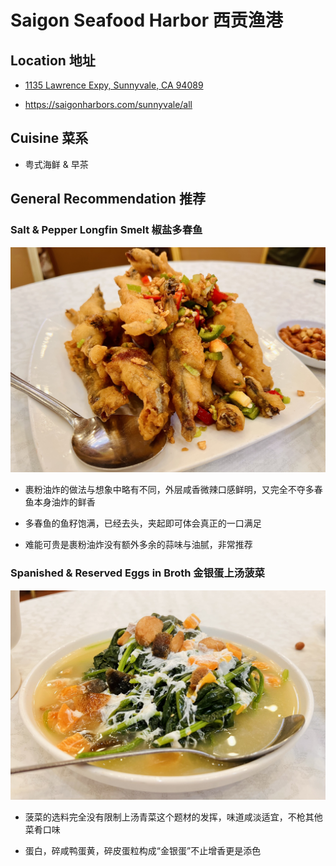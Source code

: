 # Saigon Seafood Harbor  西贡渔港

## Location 地址

- [1135 Lawrence Expy, Sunnyvale, CA 94089](https://goo.gl/maps/qDRrEC2HfzMoP1go6)

- <https://saigonharbors.com/sunnyvale/all>

## Cuisine 菜系

- 粤式海鲜 & 早茶

## General Recommendation 推荐

### Salt & Pepper Longfin Smelt 椒盐多春鱼

![Salt & Pepper Longfin Smelt](Pix2022Jul23rd/Salt_%26_Pepper_Longfin_Smelt.jpeg)

- 裹粉油炸的做法与想象中略有不同，外层咸香微辣口感鲜明，又完全不夺多春鱼本身油炸的鲜香

- 多春鱼的鱼籽饱满，已经去头，夹起即可体会真正的一口满足

- 难能可贵是裹粉油炸没有额外多余的蒜味与油腻，非常推荐

### Spanished & Reserved Eggs in Broth 金银蛋上汤菠菜

![Spanished & Reserved Eggs in Broth](Pix2022Jul23rd/Spinach_%26_Reserved_Eggs_in_Broth.jpeg)

- 菠菜的选料完全没有限制上汤青菜这个题材的发挥，味道咸淡适宜，不枪其他菜肴口味

- 蛋白，碎咸鸭蛋黄，碎皮蛋粒构成“金银蛋”不止增香更是添色
